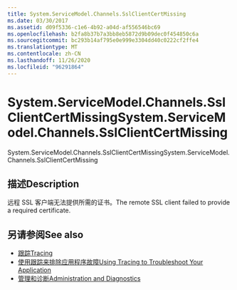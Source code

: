 ```yaml
---
title: System.ServiceModel.Channels.SslClientCertMissing
ms.date: 03/30/2017
ms.assetid: d09f5336-c1e6-4b92-a04d-af556546bc69
ms.openlocfilehash: b2fa8b37b7a3bb8eb5872d9b09dec0f454850c6a
ms.sourcegitcommit: bc293b14af795e0e999e3304dd40c0222cf2ffe4
ms.translationtype: MT
ms.contentlocale: zh-CN
ms.lasthandoff: 11/26/2020
ms.locfileid: "96291864"
---
```

# <a name="systemservicemodelchannelssslclientcertmissing"></a><span data-ttu-id="bfd46-102">System.ServiceModel.Channels.SslClientCertMissing</span><span class="sxs-lookup"><span data-stu-id="bfd46-102">System.ServiceModel.Channels.SslClientCertMissing</span></span>

<span data-ttu-id="bfd46-103">System.ServiceModel.Channels.SslClientCertMissing</span><span class="sxs-lookup"><span data-stu-id="bfd46-103">System.ServiceModel.Channels.SslClientCertMissing</span></span>  
  
## <a name="description"></a><span data-ttu-id="bfd46-104">描述</span><span class="sxs-lookup"><span data-stu-id="bfd46-104">Description</span></span>  

 <span data-ttu-id="bfd46-105">远程 SSL 客户端无法提供所需的证书。</span><span class="sxs-lookup"><span data-stu-id="bfd46-105">The remote SSL client failed to provide a required certificate.</span></span>  
  
## <a name="see-also"></a><span data-ttu-id="bfd46-106">另请参阅</span><span class="sxs-lookup"><span data-stu-id="bfd46-106">See also</span></span>

- [<span data-ttu-id="bfd46-107">跟踪</span><span class="sxs-lookup"><span data-stu-id="bfd46-107">Tracing</span></span>](index.md)
- [<span data-ttu-id="bfd46-108">使用跟踪来排除应用程序故障</span><span class="sxs-lookup"><span data-stu-id="bfd46-108">Using Tracing to Troubleshoot Your Application</span></span>](using-tracing-to-troubleshoot-your-application.md)
- [<span data-ttu-id="bfd46-109">管理和诊断</span><span class="sxs-lookup"><span data-stu-id="bfd46-109">Administration and Diagnostics</span></span>](../index.md)
